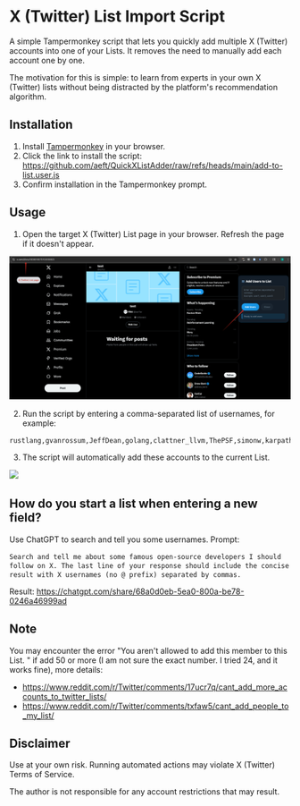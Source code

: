 # X (Twitter) List Import Script

A simple Tampermonkey script that lets you quickly add multiple X (Twitter) accounts into one of your Lists. It removes the need to manually add each account one by one.

The motivation for this is simple: to learn from experts in your own X (Twitter) lists without being distracted by the platform's recommendation algorithm.

## Installation

1. Install [Tampermonkey](https://www.tampermonkey.net/) in your browser.
2. Click the link to install the script: https://github.com/aeft/QuickXListAdder/raw/refs/heads/main/add-to-list.user.js
3. Confirm installation in the Tampermonkey prompt.

## Usage

1. Open the target X (Twitter) List page in your browser. Refresh the page if it doesn't appear.

![1755328860623](./assets/1755328860623.png)

2. Run the script by entering a comma-separated list of usernames, for example:

```text
rustlang,gvanrossum,JeffDean,golang,clattner_llvm,ThePSF,simonw,karpathy
```

3. The script will automatically add these accounts to the current List.

![](./assets/20250816_003418.gif)

## How do you start a list when entering a new field?

Use ChatGPT to search and tell you some usernames.
Prompt:

```text
Search and tell me about some famous open-source developers I should follow on X. The last line of your response should include the concise result with X usernames (no @ prefix) separated by commas.
```

Result: https://chatgpt.com/share/68a0d0eb-5ea0-800a-be78-0246a46999ad

## Note

You may encounter the error "You aren't allowed to add this member to this List.
" if add 50 or more (I am not sure the exact number. I tried 24, and it works fine), more details:

- https://www.reddit.com/r/Twitter/comments/17ucr7q/cant_add_more_accounts_to_twitter_lists/
- https://www.reddit.com/r/Twitter/comments/txfaw5/cant_add_people_to_my_list/

## Disclaimer

Use at your own risk. Running automated actions may violate X (Twitter) Terms of Service.

The author is not responsible for any account restrictions that may result.
